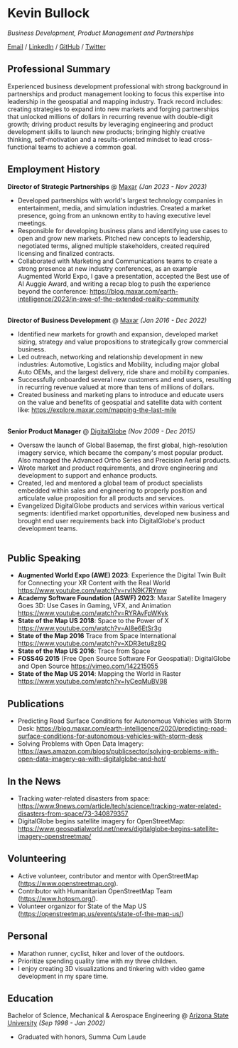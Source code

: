 # Kevin Bullock

_Business Development, Product Management and Partnerships_ <br>

[Email](mailto:kev.bullock10@gmail.com) / [LinkedIn](https://www.linkedin.com/in/kevbullock/) / [GitHub](https://github.com/kevinbullock/) / [Twitter](https://twitter.com/kevin_bullock/) 

## Professional Summary

Experienced business development professional with strong background in partnerships and product management
looking to focus this expertise into leadership in the geospatial and mapping industry. Track record includes: creating
strategies to expand into new markets and forging partnerships that unlocked millions of dollars in recurring revenue
with double-digit growth; driving product results by leveraging engineering and product development skills to launch
new products; bringing highly creative thinking, self-motivation and a results-oriented mindset to lead cross-functional
teams to achieve a common goal.

## Employment History

**Director of Strategic Partnerships** @ [Maxar](https://www.maxar.com/) _(Jan 2023 - Nov 2023)_ <br>
  - Developed partnerships with world's largest technology companies in entertainment, media, and simulation industries.
Created a market presence, going from an unknown entity to having executive level meetings.
  - Responsible for developing business plans and identifying use cases to open and grow new markets. Pitched new concepts
to leadership, negotiated terms, aligned multiple stakeholders, created required licensing and finalized contracts.
  - Collaborated with Marketing and Communications teams to create a strong presence at new industry conferences, as an
example Augmented World Expo, I gave a presentation, accepted the Best use of AI Auggie Award, and writing a recap blog to
push the experience beyond the conference: https://blog.maxar.com/earth-intelligence/2023/in-awe-of-the-extended-reality-community
<br><br>

**Director of Business Development** @ [Maxar](https://www.maxar.com/) _(Jan 2016 - Dec 2022)_ <br>
  - Identified new markets for growth and expansion, developed market sizing, strategy and value propositions to strategically
grow commercial business.
  - Led outreach, networking and relationship development in new industries: Automotive, Logistics and Mobility, including
major global Auto OEMs, and the largest delivery, ride share and mobility companies.
  - Successfully onboarded several new customers and end users, resulting in recurring revenue valued at more than tens of
millions of dollars.
  - Created business and marketing plans to introduce and educate users on the value and benefits of geospatial and satellite
data with content like: https://explore.maxar.com/mapping-the-last-mile 
<br><br>

**Senior Product Manager** @ [DigitalGlobe](https://www.digitalglobe.com/) _(Nov 2009 - Dec 2015)_ <br>
  - Oversaw the launch of Global Basemap, the first global, high-resolution imagery service, which became the company's most
popular product. Also managed the Advanced Ortho Series and Precision Aerial products.
  - Wrote market and product requirements, and drove engineering and development to support and enhance products.
  - Created, led and mentored a global team of product specialists embedded within sales and engineering to properly position
and articulate value proposition for all products and services.
  - Evangelized DigitalGlobe products and services within various vertical segments: identified market opportunities, developed
new business and brought end user requirements back into DigitalGlobe's product development teams.
<br><br>

## Public Speaking
   - **Augmented World Expo (AWE) 2023**: Experience the Digital Twin Built for Connecting your XR Content with the Real World https://www.youtube.com/watch?v=rvIN9K7RYmw
   - **Academy Software Foundation (ASWF) 2023**: Maxar Satellite Imagery Goes 3D: Use Cases in Gaming, VFX, and Animation https://www.youtube.com/watch?v=RYRAvFpWKyk
   - **State of the Map US 2018**: Space to the Power of X https://www.youtube.com/watch?v=AI8e6EtSr3g
   - **State of the Map 2016** Trace from Space International https://www.youtube.com/watch?v=XDR3etu8z8Q
   - **State of the Map US 2016**: Trace from Space
   - **FOSS4G 2015** (Free Open Source Software For Geospatial): DigitalGlobe and Open Source https://vimeo.com/142215055
   - **State of the Map US 2014**: Mapping the World in Raster https://www.youtube.com/watch?v=IyCeqMuBV98 

## Publications

  - Predicting Road Surface Conditions for Autonomous Vehicles with Storm Desk: https://blog.maxar.com/earth-intelligence/2020/predicting-road-surface-conditions-for-autonomous-vehicles-with-storm-desk
  - Solving Problems with Open Data Imagery: https://aws.amazon.com/blogs/publicsector/solving-problems-with-open-data-imagery-qa-with-digitalglobe-and-hot/ 

## In the News

  - Tracking water-related disasters from space: https://www.9news.com/article/tech/science/tracking-water-related-disasters-from-space/73-340879357
  - DigitalGlobe begins satellite imagery for OpenStreetMap: https://www.geospatialworld.net/news/digitalglobe-begins-satellite-imagery-openstreetmap/ 

## Volunteering
   - Active volunteer, contributor and mentor with OpenStreetMap (https://www.openstreetmap.org).
   - Contributor with Humanitarian OpenStreetMap Team (https://www.hotosm.org/).
   - Volunteer organizor for State of the Map US (https://openstreetmap.us/events/state-of-the-map-us/)
  
## Personal
   - Marathon runner, cyclist, hiker and lover of the outdoors. 
   - Prioritize spending quality time with my three children. 
   - I enjoy creating 3D visualizations and tinkering with video game development in my spare time. 

## Education

Bachelor of Science, Mechanical & Aerospace Engineering @ [Arizona State University](https://www.asu.edu/) _(Sep 1998 - Jan 2002)_ <br>
   - Graduated with honors, Summa Cum Laude 


